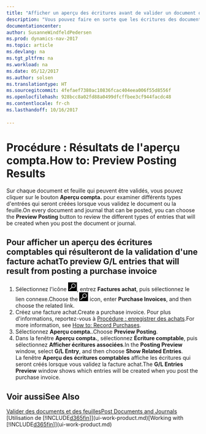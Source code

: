 ```yaml
---
title: "Afficher un aperçu des écritures avant de valider un document ou une feuille"
description: "Vous pouvez faire en sorte que les écritures des documents et des feuilles soient précises avant de les valider en comptabilité."
documentationcenter: 
author: SusanneWindfeldPedersen
ms.prod: dynamics-nav-2017
ms.topic: article
ms.devlang: na
ms.tgt_pltfrm: na
ms.workload: na
ms.date: 05/12/2017
ms.author: solsen
ms.translationtype: HT
ms.sourcegitcommit: 4fefaef7380ac10836fcac404eea006f55d8556f
ms.openlocfilehash: 928bcc8a02fd88a0499dfcffbee3cf944facdc48
ms.contentlocale: fr-ch
ms.lasthandoff: 10/16/2017

---
```

# <a name="how-to-preview-posting-results"></a><span data-ttu-id="9be2e-103">Procédure : Résultats de l'aperçu compta.</span><span class="sxs-lookup"><span data-stu-id="9be2e-103">How to: Preview Posting Results</span></span>
<span data-ttu-id="9be2e-104">Sur chaque document et feuille qui peuvent être validés, vous pouvez cliquer sur le bouton **Aperçu compta.** pour examiner différents types d'entrées qui seront créées lorsque vous validez le document ou la feuille.</span><span class="sxs-lookup"><span data-stu-id="9be2e-104">On every document and journal that can be posted, you can choose the **Preview Posting** button to review the different types of entries that will be created when you post the document or journal.</span></span>

## <a name="to-preview-gl-entries-that-will-result-from-posting-a-purchase-invoice"></a><span data-ttu-id="9be2e-105">Pour afficher un aperçu des écritures comptables qui résulteront de la validation d'une facture achat</span><span class="sxs-lookup"><span data-stu-id="9be2e-105">To preview G/L entries that will result from posting a purchase invoice</span></span>
1. <span data-ttu-id="9be2e-106">Sélectionnez l'icône ![Page ou état pour la recherche](media/ui-search/search_small.png "Page ou état pour la recherche"), entrez **Factures achat**, puis sélectionnez le lien connexe.</span><span class="sxs-lookup"><span data-stu-id="9be2e-106">Choose the ![Search for Page or Report](media/ui-search/search_small.png "Search for Page or Report icon") icon, enter **Purchase Invoices**, and then choose the related link.</span></span>
2. <span data-ttu-id="9be2e-107">Créez une facture achat.</span><span class="sxs-lookup"><span data-stu-id="9be2e-107">Create a purchase invoice.</span></span> <span data-ttu-id="9be2e-108">Pour plus d'informations, reportez-vous à [Procédure : enregistrer des achats](purchasing-how-record-purchases.md).</span><span class="sxs-lookup"><span data-stu-id="9be2e-108">For more information, see [How to: Record Purchases](purchasing-how-record-purchases.md).</span></span>
3. <span data-ttu-id="9be2e-109">Sélectionnez **Aperçu compta.**.</span><span class="sxs-lookup"><span data-stu-id="9be2e-109">Choose **Preview Posting**.</span></span>
4. <span data-ttu-id="9be2e-110">Dans la fenêtre **Aperçu compta.**, sélectionnez **Écriture comptable**, puis sélectionnez **Afficher écritures associées**.</span><span class="sxs-lookup"><span data-stu-id="9be2e-110">In the **Posting Preview** window, select **G/L Entry**, and then choose **Show Related Entries**.</span></span>  
   <span data-ttu-id="9be2e-111">La fenêtre **Aperçu des écritures comptables** affiche les écritures qui seront créés lorsque vous validez la facture achat.</span><span class="sxs-lookup"><span data-stu-id="9be2e-111">The **G/L Entries Preview** window shows which entries will be created when you post the purchase invoice.</span></span>

## <a name="see-also"></a><span data-ttu-id="9be2e-112">Voir aussi</span><span class="sxs-lookup"><span data-stu-id="9be2e-112">See Also</span></span>
[<span data-ttu-id="9be2e-113">Valider des documents et des feuilles</span><span class="sxs-lookup"><span data-stu-id="9be2e-113">Post Documents and Journals</span></span>](ui-post-documents-journals.md)  
<span data-ttu-id="9be2e-114">[Utilisation de [!INCLUDE[d365fin](includes/d365fin_md.md)]](ui-work-product.md)</span><span class="sxs-lookup"><span data-stu-id="9be2e-114">[Working with [!INCLUDE[d365fin](includes/d365fin_md.md)]](ui-work-product.md)</span></span>



